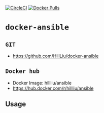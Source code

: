 [![CircleCI](https://circleci.com/gh/HillLiu/docker-ansible/tree/main.svg?style=svg)](https://circleci.com/gh/HillLiu/docker-ansible/tree/main)
[![Docker Pulls](https://img.shields.io/docker/pulls/hillliu/ansible.svg)](https://hub.docker.com/r/hillliu/ansible)

# `docker-ansible`


## `GIT`
   * https://github.com/HillLiu/docker-ansible

## `Docker hub`
   * Docker Image: hillliu/ansible
   * https://hub.docker.com/r/hillliu/ansible

## Usage

```

```

